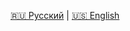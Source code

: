 [🇷🇺 Русский](#%F0%9F%87%B7%F0%9F%87%BA-%D1%80%D1%83%D1%81%D1%81%D0%BA%D0%B8%D0%B9) | [🇺🇸 English](#%F0%9F%87%BA%F0%9F%87%B8-english)
